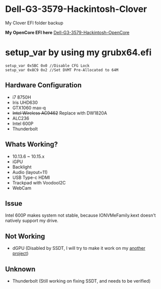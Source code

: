 # Dell-G3-3579-Hackintosh-Clover
My Clover EFI folder backup

**My OpenCore EFI here** [Dell-G3-3579-Hackintosh-OpenCore](https://github.com/CerteKim/Dell-G3-3579-Hackintosh-OpenCore)

# setup_var by using my grubx64.efi
```
setup_var 0x5BC 0x0 //Disable CFG Lock
setup_var 0x8C9 0x2 //Set DVMT Pre-Allocated to 64M
```

## Hardware Configuration
* i7 8750H 
* Iris UHD630 
* GTX1060 max-q 
* ~~Intel Wireless AC9462~~ Replace with DW1820A 
* ALC236 
* Intel 600P
* Thunderbolt

## Whats Working?
* 10.13.6 ~ 10.15.x
* iGPU 
* Backlight 
* Audio (layout=11)
* USB Type-c HDMI 
* Trackpad with VoodooI2C 
* WebCam 

## Issue
Intel 600P makes system not stable, because IONVMeFamily.kext doesn't natively support my drive.

## Not Working
* dGPU (Disabled by SSDT, I will try to make it work on my [another project](https://github.com/CerteKim/Dell-G3-3579-HackintoVM))

## Unknown
* Thunderbolt (Still working on fixing SSDT, and needs to be verified)
